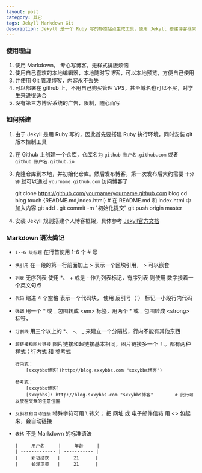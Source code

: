```yaml
---
layout: post
category: 其它
tags: Jekyll Markdown Git
description: Jekyll 是一个 Ruby 写的静态站点生成工具，使用 Jekyll 搭建博客框架；撰写文章使用 Markdown，省去排版，样式的烦恼；使用 git 版本管理博客内容，内容永不丢失，并支持免费部署在 Github 上。
---
```


### 使用理由

  1. 使用 Markdown， 专心写博客，无样式排版烦恼
  2. 使用自己喜欢的本地编辑器，本地随时写博客，可以本地预览，方便自己使用
  3. 并使用 Git 管理博客，内容永不丢失
  4. 可以部署在 github 上，不用自己购买管理 VPS，甚至域名也可以不买，对学生来说很适合
  5. 没有第三方博客系统的广告，限制，随心而写

### 如何搭建

  1. 由于 Jekyll 是用 Ruby 写的，因此首先要搭建 Ruby 执行环境，同时安装 git 版本控制工具
  2. 在 Github 上创建一个仓库，仓库名为 `github 账户名.github.com` 或者 `github 账户名.github.io`
  3. 克隆仓库到本地，并初始化仓库。然后发布博客，第一次发布后大约需要 `十分钟` 就可以通过 `yourname.github.com` 访问博客了

        git clone https://github.com/yourname/yourname.github.com blog
        cd blog
        touch {README.md,index.html}        # 在 README.md 和 index.html 中加入内容
        git add .
        git commit -m "初始化提交"
        git push origin master

  4. 安装 Jekyll 规则搭建个人博客框架，具体参考 [Jekyll官方文档][jekyll]

### Markdown 语法简记

  * `1--6 级标题` 在行首使用 1-6 个 # 号
  * `块引用` 在一段的第一行前面加上 > 表示一个区块引用， > 可以嵌套
  * `列表` 无序列表 使用 *、 + 或是 - 作为列表标记，有序列表 则使用 数字接着一个英文句点
  * `代码` 缩进 4 个空格 表示一个代码块， 使用 反引号（\`）  标记一小段行内代码
  * `强调` 用一个 * 或 _ 包围转成 \<em> 标签，用两个 * 或 _ 包围转成 \<strong> 标签，
  * `分割线` 用三个以上的 *、 -、 _ 来建立一个分隔线，行内不能有其他东西
  * `超链接和图片链接` 图片链接和超链接基本相同，图片链接多一个 ！。都有两种样式：行内式 和 参考式

        行内式：
            [sxxybbs博客](http://blog.sxxybbs.com "sxxybbs博客")
            
        参考式：
            [sxxybbs博客]
            [sxxybbs]: http://blog.sxxybbs.com "sxxybbs博客"        # 此行可以放在文章的任意位置

  * `反斜杠和自动链接` 特殊字符可用 \ 转义； 把 网址 或 电子邮件信箱 用 <> 包起来，会自动链接
  * `表格` 不是 Markdown 的标准语法

        |     用户名     |     年龄     |
        | ------------- | ----------- |
        |     新垣结衣   |     21      |
        |     长泽正美   |     21      |

[jekyll]: http://jekyllrb.com/ "Jekyll 官方文档"
